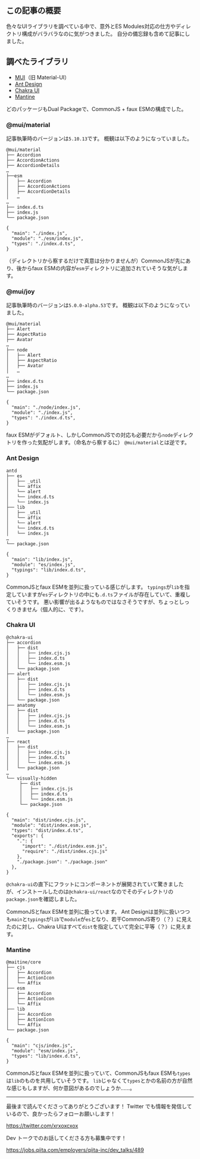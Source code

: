 <!--
title:   色々なUIライブラリのモジュール設定を調べた
tags:    AntDesign,MUI,Mantine,chakra-ui,material-ui
id:      add8cd697bb506a5bb36
private: false
-->


## この記事の概要

色々なUIライブラリを調べている中で、意外とES Modules対応の仕方やディレクトリ構成がバラバラなのに気がつきました。
自分の備忘録も含めて記事にしました。

## 調べたライブラリ

- [MUI](https://mui.com/)（旧 Material-UI）
- [Ant Design](https://ant.design/)
- [Chakra UI](https://chakra-ui.com/)
- [Mantine](https://mantine.dev/)

どのパッケージもDual Packageで、CommonJS + faux ESMの構成でした。

### @mui/material

記事執筆時のバージョンは`5.10.13`です。
概観は以下のようになっていました。

```shell:ディレクトリ概観
@mui/material
├── Accordion
├── AccordionActions
├── AccordionDetails
…
├──esm
│   ├── Accordion
│   ├── AccordionActions
│   ├── AccordionDetails
│   …
…
├── index.d.ts
├── index.js
└── package.json
```

```json-c:package.json抜粋
{
  "main": "./index.js",
  "module": "./esm/index.js",
  "types": "./index.d.ts",
}
```

（ディレクトリから察するだけで真意は分かりませんが）CommonJSが先にあり、後からfaux ESMの内容が`esm`ディレクトリに追加されていそうな気がします。

### @mui/joy

記事執筆時のバージョンは`5.0.0-alpha.53`です。
概観は以下のようになっていました。

```shell:ディレクトリ概観
@mui/material
├── Alert
├── AspectRatio
├── Avatar
…
├── node
│   ├── Alert
│   ├── AspectRatio
│   ├── Avatar
│   …
…
├── index.d.ts
├── index.js
└── package.json
```

```json-c:package.json抜粋
{
  "main": "./node/index.js",
  "module": "./index.js",
  "types": "./index.d.ts",
}
```

faux ESMがデフォルト、しかしCommonJSでの対応も必要だから`node`ディレクトリを作った気配がします。（命名から察するに）
`@mui/material`とは逆です。

### Ant Design

```shell:ディレクトリ概観
antd
├── es
│   ├── _util
│   └── affix
│   └── alert
│   └── index.d.ts
│   └── index.js
├── lib
│   ├── _util
│   └── affix
│   └── alert
│   └── index.d.ts
│   └── index.js
…
└── package.json
```

```json-c:package.json抜粋
{
  "main": "lib/index.js",
  "module": "es/index.js",
  "typings": "lib/index.d.ts",
}
```

CommonJSとfaux ESMを並列に扱っている感じがします。
`typings`が`lib`を指定していますが`es`ディレクトリの中にも`.d.ts`ファイルが存在していて、重複していそうです。
悪い影響が出るようなものではなさそうですが、ちょっとしっくりきません（個人的に、です）。

### Chakra UI

```shell:ディレクトリ概観
@chakra-ui
├── accordion
│   ├── dist
│   │   ├── index.cjs.js
│   │   ├── index.d.ts
│   │   └── index.esm.js
│   └── package.json
├── alert
│   ├── dist
│   │   ├── index.cjs.js
│   │   ├── index.d.ts
│   │   └── index.esm.js
│   └── package.json
├── anatomy
│   ├── dist
│   │   ├── index.cjs.js
│   │   ├── index.d.ts
│   │   └── index.esm.js
│   └── package.json
…
├── react
│   ├── dist
│   │   ├── index.cjs.js
│   │   ├── index.d.ts
│   │   └── index.esm.js
│   └── package.json
…
└── visually-hidden
     ├── dist
     │   ├── index.cjs.js
     │   ├── index.d.ts
     │   └── index.esm.js
     └── package.json
```

```json-c:@chakra-ui/react/package.json抜粋
{
  "main": "dist/index.cjs.js",
  "module": "dist/index.esm.js",
  "types": "dist/index.d.ts",
  "exports": {
    ".": {
      "import": "./dist/index.esm.js",
      "require": "./dist/index.cjs.js"
    },
    "./package.json": "./package.json"
  },
}
```

`@chakra-ui`の直下にフラットにコンポーネントが展開されていて驚きましたが、インストールしたのは`@chakra-ui/react`なのでそのディレクトリの`package.json`を確認しました。

CommonJSとfaux ESMを並列に扱っています。
Ant Designは並列に扱いつつも`main`と`typings`が`lib`で`module`が`es`となり、若干CommonJS寄り（？）に見えたのに対し、Chakra UIはすべて`dist`を指定していて完全に平等（？）に見えます。

### Mantine

```shell:ディレクトリ概観
@maitine/core
├── cjs
│   ├── Accordion
│   ├── ActionIcon
│   └── Affix
├── esm
│   ├── Accordion
│   ├── ActionIcon
│   └── Affix
├── lib
│   ├── Accordion
│   ├── ActionIcon
│   └── Affix
└── package.json
```

```json-c:package.json抜粋
{
  "main": "cjs/index.js",
  "module": "esm/index.js",
  "types": "lib/index.d.ts",
}
```

CommonJSとfaux ESMを並列に扱っていて、CommonJSもfaux ESMも`types`は`lib`のものを共用していそうです。
`lib`じゃなくて`types`とかの名前の方が自然な感じもしますが、何か意図があるのでしょうか……。

---

最後まで読んでくださってありがとうございます！
Twitter でも情報を発信しているので、良かったらフォローお願いします！

https://twitter.com/xrxoxcxox

Dev トークでのお話してくださる方も募集中です！

https://jobs.qiita.com/employers/qiita-inc/dev_talks/489